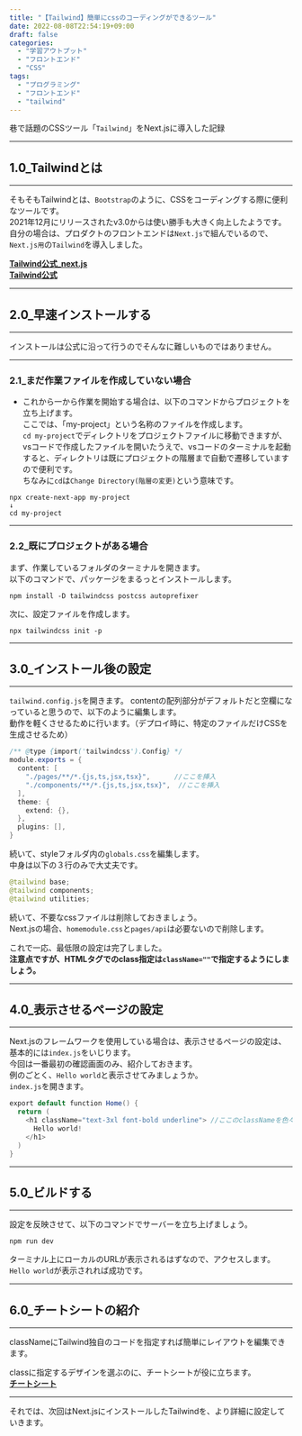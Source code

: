 ```yaml
---
title: "【Tailwind】簡単にcssのコーディングができるツール"
date: 2022-08-08T22:54:19+09:00
draft: false
categories:
  - "学習アウトプット"
  - "フロントエンド"
  - "CSS"
tags:
  - "プログラミング"
  - "フロントエンド"
  - "tailwind"
---
```


巷で話題のCSSツール「``Tailwind``」をNext.jsに導入した記録
<!--more-->

***
## 1.0_Tailwindとは
***
そもそもTailwindとは、``Bootstrap``のように、CSSをコーディングする際に便利なツールです。  
2021年12月にリリースされたv3.0からは使い勝手も大きく向上したようです。  
自分の場合は、プロダクトのフロントエンドは``Next.js``で組んでいるので、``Next.js用``の``Tailwind``を導入しました。  

**[Tailwind公式_next.js](https://tailwindcss.com/docs/guides/nextjs)**  
**[Tailwind公式](https://tailwindcss.jp/)**  

***
## 2.0_早速インストールする
***
インストールは公式に沿って行うのでそんなに難しいものではありません。  
***
### 2.1_まだ作業ファイルを作成していない場合
- これから一から作業を開始する場合は、以下のコマンドからプロジェクトを立ち上げます。  
ここでは、「my-project」という名称のファイルを作成します。    
``cd my-project``でディレクトリをプロジェクトファイルに移動できますが、vsコードで作成したファイルを開いたうえで、vsコードのターミナルを起動すると、ディレクトリは既にプロジェクトの階層まで自動で遷移していますので便利です。  
ちなみに``cd``は``Change Directory(階層の変更)``という意味です。
```
npx create-next-app my-project  
↓
cd my-project
```
***
### 2.2_既にプロジェクトがある場合
まず、作業しているフォルダのターミナルを開きます。  
以下のコマンドで、パッケージをまるっとインストールします。
```
npm install -D tailwindcss postcss autoprefixer
```
次に、設定ファイルを作成します。
```
npx tailwindcss init -p
```
***
## 3.0_インストール後の設定
***
``tailwind.config.js``を開きます。 
contentの配列部分がデフォルトだと空欄になっていると思うので、以下のように編集します。  
動作を軽くさせるために行います。（デプロイ時に、特定のファイルだけCSSを生成させるため）
```java Hello.java {.light .line-number .copy}
/** @type {import('tailwindcss').Config} */ 
module.exports = {
  content: [
    "./pages/**/*.{js,ts,jsx,tsx}",      //ここを挿入
    "./components/**/*.{js,ts,jsx,tsx}",  //ここを挿入
  ],
  theme: {
    extend: {},
  },
  plugins: [],
}
```  
続いて、styleフォルダ内の``globals.css``を編集します。  
中身は以下の３行のみで大丈夫です。
```java Hello.java {.light .line-number .copy}
@tailwind base;
@tailwind components;
@tailwind utilities;
```

続いて、不要なcssファイルは削除しておきましょう。  
Next.jsの場合、``homemodule.css``と``pages/api``は必要ないので削除します。

これで一応、最低限の設定は完了しました。  
**注意点ですが、HTMLタグでのclass指定は``className=""``で指定するようにしましょう。**  

***
## 4.0_表示させるページの設定
***
Next.jsのフレームワークを使用している場合は、表示させるページの設定は、基本的には``index.js``をいじります。  
今回は一番最初の確認画面のみ、紹介しておきます。  
例のごとく、``Hello world``と表示させてみましょうか。  
``index.js``を開きます。

```java Hello.java {.light .line-number .copy}
export default function Home() {
  return (
    <h1 className="text-3xl font-bold underline"> //ここのclassNameを色々変えてみましょう。
      Hello world!
    </h1>
  )
}
```  

***
## 5.0_ビルドする
***
設定を反映させて、以下のコマンドでサーバーを立ち上げましょう。
```
npm run dev
```
ターミナル上にローカルのURLが表示されるはずなので、アクセスします。  
``Hello world``が表示されれば成功です。

***
## 6.0_チートシートの紹介
***

classNameにTailwind独自のコードを指定すれば簡単にレイアウトを編集できます。  

classに指定するデザインを選ぶのに、チートシートが役に立ちます。  
**[チートシート](https://nerdcave.com/tailwind-cheat-sheet)**  
***
それでは、次回はNext.jsにインストールしたTailwindを、より詳細に設定していきます。